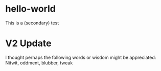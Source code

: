 # hello-world
This is a (secondary) test
# V2 Update
I thought perhaps the following words or wisdom might be appreciated:
Nitwit, oddment, blubber, tweak
